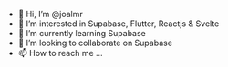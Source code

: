 - 👋 Hi, I’m @joalmr
- 👀 I’m interested in Supabase, Flutter, Reactjs & Svelte
- 🌱 I’m currently learning Supabase
- 💞️ I’m looking to collaborate on Supabase
- 📫 How to reach me ...

<!---
joalmr/joalmr is a ✨ special ✨ repository because its `README.md` (this file) appears on your GitHub profile.
You can click the Preview link to take a look at your changes.
--->
